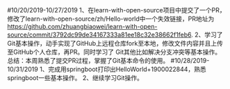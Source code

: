 #10/20/2019-10/27/2019
1、在learn-with-open-source项目中提交了一个PR，修改了learn-with-open-source/zh/Hello-world中一个失效链接，PR地址为
https://github.com/zhuangbiaowei/learn-with-open-source/commit/3792dc99de34167333a81ee18c32e38662f1feb6.
2、学习了Git基本操作，动手实现了GitHub上远程仓库fork至本地，修改文件内容并且上传至GitHub个人仓库，再PR。同时学习了
Git其他比如解决分支冲突等基本操作。
总结：本周熟悉了提交PR过程，掌握了Git基本命令的使用。
#10/28/2019-10/31/2019
1、完成用springboot打印出HelloWorld+1900022844，熟悉springboot一些基本操作。
2、继续学习Git操作。
